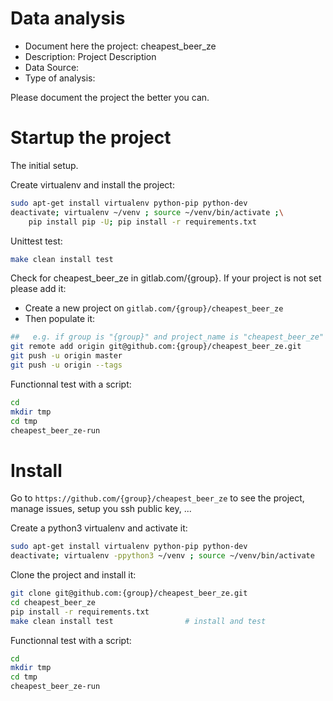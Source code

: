 # Data analysis
- Document here the project: cheapest_beer_ze
- Description: Project Description
- Data Source:
- Type of analysis:

Please document the project the better you can.

# Startup the project

The initial setup.

Create virtualenv and install the project:
```bash
sudo apt-get install virtualenv python-pip python-dev
deactivate; virtualenv ~/venv ; source ~/venv/bin/activate ;\
    pip install pip -U; pip install -r requirements.txt
```

Unittest test:
```bash
make clean install test
```

Check for cheapest_beer_ze in gitlab.com/{group}.
If your project is not set please add it:

- Create a new project on `gitlab.com/{group}/cheapest_beer_ze`
- Then populate it:

```bash
##   e.g. if group is "{group}" and project_name is "cheapest_beer_ze"
git remote add origin git@github.com:{group}/cheapest_beer_ze.git
git push -u origin master
git push -u origin --tags
```

Functionnal test with a script:

```bash
cd
mkdir tmp
cd tmp
cheapest_beer_ze-run
```

# Install

Go to `https://github.com/{group}/cheapest_beer_ze` to see the project, manage issues,
setup you ssh public key, ...

Create a python3 virtualenv and activate it:

```bash
sudo apt-get install virtualenv python-pip python-dev
deactivate; virtualenv -ppython3 ~/venv ; source ~/venv/bin/activate
```

Clone the project and install it:

```bash
git clone git@github.com:{group}/cheapest_beer_ze.git
cd cheapest_beer_ze
pip install -r requirements.txt
make clean install test                # install and test
```
Functionnal test with a script:

```bash
cd
mkdir tmp
cd tmp
cheapest_beer_ze-run
```
